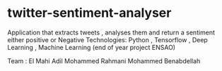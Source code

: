 # twitter-sentiment-analyser
Application that extracts tweets ,  analyses them and return a sentiment either positive or Negative  Technologies:  Python , Tensorflow , Deep Learning , Machine Learning 
(end of year project ENSAO)

Team : 
El Mahi Adil
Mohammed Rahmani
Mohammed Benabdellah
